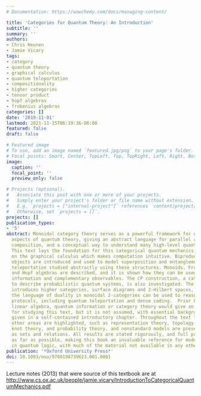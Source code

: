 ```yaml
---
# Documentation: https://wowchemy.com/docs/managing-content/

title: 'Categories for Quantum Theory: An Introduction'
subtitle: ''
summary: ''
authors:
- Chris Heunen
- Jamie Vicary
tags:
- category
- quantum theory
- graphical calculus
- quantum teleportation
- compositionality
- higher categories
- tensor product
- hopf algebras
- frobenius algebras
categories: []
date: '2019-11-01'
lastmod: 2021-11-15T06:19:36-06:00
featured: false
draft: false

# Featured image
# To use, add an image named `featured.jpg/png` to your page's folder.
# Focal points: Smart, Center, TopLeft, Top, TopRight, Left, Right, BottomLeft, Bottom, BottomRight.
image:
  caption: ''
  focal_point: ''
  preview_only: false

# Projects (optional).
#   Associate this post with one or more of your projects.
#   Simply enter your project's folder or file name without extension.
#   E.g. `projects = ["internal-project"]` references `content/project/deep-learning/index.md`.
#   Otherwise, set `projects = []`.
projects: []
publication_types:
- '5'
abstract: Monoidal category theory serves as a powerful framework for describing logical
  aspects of quantum theory, giving an abstract language for parallel and sequential
  composition, and a conceptual way to understand many high-level quantum phenomena.
  This text lays the foundation for this categorical quantum mechanics, with an emphasis
  on the graphical calculus which makes computation intuitive. Biproducts and dual
  objects are introduced and used to model superposition and entanglement, with quantum
  teleportation studied abstractly using these structures. Monoids, Frobenius structures
  and Hopf algebras are described, and it is shown how they can be used to model classical
  information and complementary observables. The CP construction, a categorical tool
  to describe probabilistic quantum systems, is also investigated. The last chapter
  introduces higher categories, surface diagrams and 2-Hilbert spaces, and shows how
  the language of duality in monoidal 2-categories can be used to reason about quantum
  protocols, including quantum teleportation and dense coding.  Prior knowledge of
  linear algebra, quantum information or category theory would give an ideal background
  for studying this text, but it is not assumed, with essential background material
  given in a self-contained introductory chapter. Throughout the text links with many
  other areas are highlighted, such as representation theory, topology, quantum algebra,
  knot theory, and probability theory, and nonstandard models are presented, such
  as sets and relations. All results are stated rigorously, and full proofs are given
  as far as possible, making this book an invaluable reference for modern techniques
  in quantum logic, with much of the material not available in any other textbook.
publication: '*Oxford University Press*'
doi: 10.1093/oso/9780198739623.001.0001
---
```

Lecture notes (2013) that were source of this textbook are at http://www.cs.ox.ac.uk/people/jamie.vicary/IntroductionToCategoricalQuantumMechanics.pdf